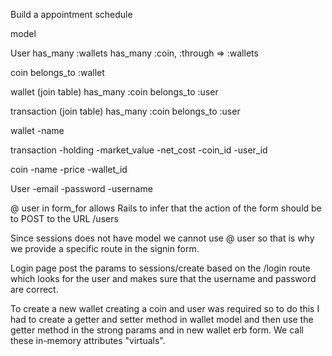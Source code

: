 Build a appointment schedule

model

User
  has_many :wallets
  has_many :coin, :through => :wallets

coin
belongs_to :wallet


wallet (join table)
has_many :coin
belongs_to :user

transaction (join table)
has_many :coin
belongs_to :user

wallet
-name

transaction
-holding
-market_value
-net_cost
-coin_id
-user_id

coin
-name
-price
-wallet_id

User
-email
-password
-username

@ user in form_for allows Rails to infer that the action of the form should be to POST to the URL /users

Since sessions does not have model we cannot use @ user so that is why we provide a specific route in the signin form.

Login page post the params to sessions/create based on the /login route which looks for the user and makes sure that the username and password are correct.  

To create a new wallet creating a coin and user was required so to do this I had to create a getter and setter method in wallet model and then use the getter method in the strong params and in new wallet erb form. We call these in-memory attributes "virtuals".
